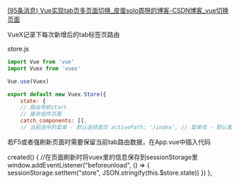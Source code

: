 [(95条消息) Vue实现tab页多页面切换_皮蛋solo周呀的博客-CSDN博客_vue切换页面](https://blog.csdn.net/weixin_44590591/article/details/124866869?spm=1001.2101.3001.6650.8&utm_medium=distribute.pc_relevant.none-task-blog-2%7Edefault%7EBlogCommendFromBaidu%7Edefault-8-124866869-blog-120182616.pc_relevant_multi_platform_whitelistv1&depth_1-utm_source=distribute.pc_relevant.none-task-blog-2%7Edefault%7EBlogCommendFromBaidu%7Edefault-8-124866869-blog-120182616.pc_relevant_multi_platform_whitelistv1)

VueX记录下每次新增后的tab标签页路由

store.js

```js
import Vue from 'vue'
import Vuex from 'vuex' 

Vue.use(Vuex) 

export default new Vuex.Store({ 
	state: { 
	// 路由导航start 
	// 缓存组件页面 
	catch_components: [], 
	// 当前选中的菜单 - 默认选择首页 activePath: '/index', // 菜单项 - 默认需要展示的页面() tabList: [{ path: '/index', label: '首页', name: 'index', fullPath: "/index" }], // 路由导航end }, // 更改vuex的store中状态的唯一方法 - 同步操作 mutations: { // 路由导航start //清空vuex数据 clearVUEX(state) { state.catch_components = [] state.activePath = 'index' state.tabList = [{ path: '/idnex', label: '首页', name: 'index', fullPath: "/index" }] }, // 跳转页面执行 selectMenu(state, submenu) { // 首页就是 wellcome 也就是 home if (submenu.name === 'index') { submenu.name = 'index' label.path = '首页' submenu.path = '/index' submenu.fullPath= '/index' } // 当前选中菜单 var activePath = submenu.name // 历史已选中菜单列表 var oldTabList = state.tabList // 将菜单信息添加到tablist - 添加时判断是否已有该路由标签 var result = oldTabList.some(item => { if (item.name === activePath) { // console.log('--------', item.fullPath != submenu.fullPath) // 有该路由标签是否为多次点击(相当于查看同路由下的详情，该过程只改变了参数) if (!item.fullPath != submenu.fullPath) { item.fullPath = submenu.fullPath } return true } }) // 如果不包含该对象，则添加 if (!result) { oldTabList.push({ path: submenu.name, name: submenu.name, label: submenu.label, fullPath: submenu.fullPath }) } // 重新赋值标签路由和当前选中菜单 state.activePath = activePath state.tabList = oldTabList }, // 添加keepalive缓存 addKeepAliveCache(state, val) { // 如果是首页不缓存 if (val === 'index') { return } // console.log(state.catch_components) // 添加时判断，如果该组件已存在，便不添加 if (state.catch_components.indexOf(val) === -1) { // 不存在，缓存页面 state.catch_components.push(val) } }, // 删除keepalive缓存 removeKeepAliveCache(state, val) { let cache = state.catch_components for (let i = 0; i < cache.length; i++) { if (cache[i] === val) { cache.splice(i, 1); } } state.catch_components = cache }, //关闭菜单 closeTab(state, val) { // 重新赋值 state.activePath = val.activePath state.tabList = val.tabList }, // 点击标签选择菜单 changeMenu(state, val) { state.activePath = val }, // 路由导航end }, actions: { } })
```

若F5或者强刷新页面时需要保留当前tab路由数据，在App.vue中插入代码

created() { //在页面刷新时将vuex里的信息保存到sessionStorage里 window.addEventListener("beforeunload", () => { sessionStorage.setItem("store", JSON.stringify(this.$store.state)) }) },